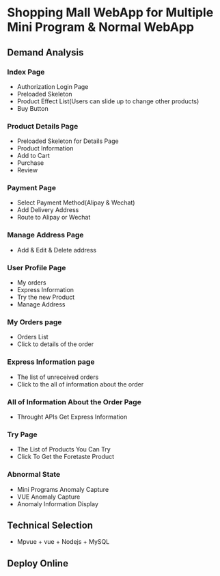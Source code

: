 # Shopping Mall WebApp for Multiple Mini Program & Normal WebApp

## Demand Analysis

### Index Page
- Authorization Login Page
- Preloaded Skeleton
- Product Effect List(Users can slide up to change other products)
- Buy Button

### Product Details Page
- Preloaded Skeleton for Details Page
- Product Information
- Add to Cart
- Purchase
- Review

### Payment Page
- Select Payment Method(Alipay & Wechat)
- Add Delivery Address
- Route to Alipay or Wechat

### Manage Address Page
- Add & Edit & Delete address

### User Profile Page
- My orders
- Express Information
- Try the new Product
- Manage Address

### My Orders page
- Orders List
- Click to details of the order

### Express Information page
- The list of unreceived orders
- Click to the all of information about the order

### All of Information About the Order Page
- Throught APIs Get Express Information
### Try Page
- The List of Products You Can Try
- Click To Get the Foretaste Product

### Abnormal State
- Mini Programs Anomaly Capture
- VUE Anomaly Capture
- Anomaly Information Display

## Technical Selection
- Mpvue + vue + Nodejs + MySQL

## Deploy Online
